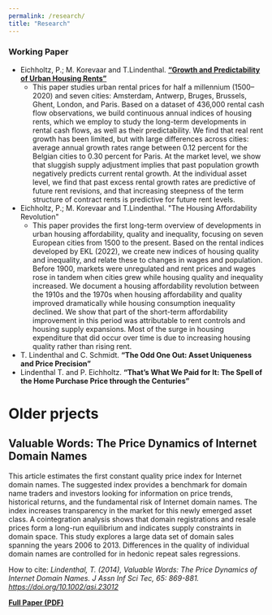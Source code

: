 ```yaml
---
permalink: /research/
title: "Research"
---
```


### Working Paper

* Eichholtz, P.; M. Korevaar and T.Lindenthal. <a class="external-link" href="https://papers.ssrn.com/sol3/papers.cfm?abstract_id=3418495" target="_self" title=""><span class="external-link">**“Growth and Predictability of Urban Housing Rents”**</span></a>
  - This paper studies urban rental prices for half a millennium (1500–2020) and seven cities: Amsterdam, Antwerp, Bruges, Brussels, Ghent, London, and Paris. Based on a dataset of 436,000 rental cash flow observations, we build continuous annual indices of housing rents, which we employ to study the long-term developments in rental cash flows, as well as their predictability. We find that real rent growth has been limited, but with large differences across cities: average annual growth rates range between 0.12 percent for the Belgian cities to 0.30 percent for Paris. At the market level, we show that sluggish supply adjustment implies that past population growth negatively predicts current rental growth. At the individual asset level, we find that past excess rental growth rates are predictive of future rent revisions, and that increasing steepness of the term structure of contract rents is predictive for future rent levels.
* Eichholtz, P.; M. Korevaar and T.Lindenthal. "The Housing Affordability Revolution"
	- This paper provides the first long-term overview of developments in urban housing affordability, quality and inequality, focusing on seven European cities from 1500 to the present. Based on the rental indices developed by EKL (2022), we create new indices of housing quality and inequality, and relate these to changes in wages and population. Before 1900, markets were unregulated and rent prices and wages rose in tandem when cities grew while housing quality and inequality increased. We document a housing affordability revolution between the 1910s and the 1970s when housing affordability and quality improved dramatically while housing consumption inequality declined. We show that part of the short-term affordability improvement in this period was attributable to rent controls and housing supply expansions. Most of the surge in housing expenditure that did occur over time is due to increasing housing quality rather than rising rent.
* T. Lindenthal and C. Schmidt. **&ldquo;The Odd One Out: Asset Uniqueness and Price Precision&rdquo;**
* Lindenthal T. and P. Eichholtz. **“That’s What We Paid for It: The Spell of the Home Purchase Price through the Centuries”**





# Older prjects

## Valuable Words: The Price Dynamics of Internet Domain Names

This article estimates the first constant quality price index for Internet domain names. The suggested index provides a benchmark for domain name traders and investors looking for information on price trends, historical returns, and the fundamental risk of Internet domain names. The index increases transparency in the market for this newly emerged asset class. A cointegration analysis shows that domain registrations and resale prices form a long-run equilibrium and indicates supply constraints in domain space. This study explores a large data set of domain sales spanning the years 2006 to 2013. Differences in the quality of individual domain names are controlled for in hedonic repeat sales regressions.

How to cite: *Lindenthal, T. (2014), Valuable Words: The Price Dynamics of Internet Domain Names. J Assn Inf Sci Tec, 65: 869-881. https://doi.org/10.1002/asi.23012*

**<a href='/assets/papers/Lindenthal-Valuable-Words.pdf'>Full Paper (PDF)</a>**
